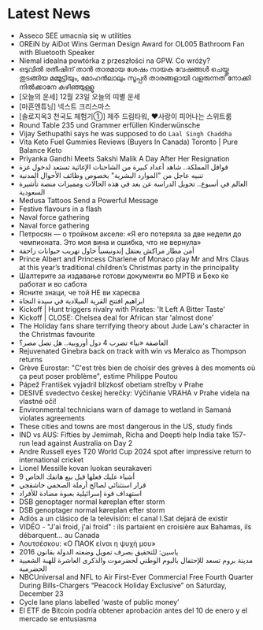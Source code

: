 # Latest News
-  Asseco SEE umacnia się w utilities
-  OREiN by AiDot Wins German Design Award for OL005 Bathroom Fan with Bluetooth Speaker
-  Niemal idealna powtórka z przeszłości na GPW. Co wróży?
-  ഒടുവിൽ രതീഷിന് താൻ താരമായ ശേഷം നായക വേഷങ്ങൾ ചെയ്തു തുടങ്ങിയ മമ്മൂട്ടിയും, മോഹൻലാലും സൂപ്പർ താരങ്ങളായി വളരുന്നത് നോക്കി നിൽക്കാനേ കഴിഞ്ഞുള്ളൂ
-  [오늘의 운세] 12월 23일 오늘의 띠별 운세
-  [마흔엔튜닝] 넥스트 크리스마스
-  [솔로지옥3 천국도 체험기①] 제주 드림타워, ♥사랑이 피어나는 스위트룸
-  Round Table 235 und Grammer erfüllen Kinderwünsche
-  Vijay Sethupathi says he was supposed to do `Laal Singh Chaddha`
-  Vita Keto Fuel Gummies Reviews (Buyers In Canada) Toronto | Pure Balance Keto
-  Priyanka Gandhi Meets Sakshi Malik A Day After Her Resignation
-  قوافل المملكة.. شاهد أعداد كبيرة من الشاحنات الإغاثية تستعد لدخول غزة
-  تنبيه عاجل من "الموارد البشرية" بخصوص وظائف الأحوال المدنية
-  العالم في أسبوع.. تحويل الدراسة عن بعد في هذه الحالات ومميزات منصة تأشيرة السعودية
-  Medusa Tattoos Send a Powerful Message
-  Festive flavours in a flash
-  Naval force gathering
-  Naval force gathering
-  Петросян — о тройном акселе: «Я его потеряла за две недели до чемпионата. Это моя вина и ошибка, что не вернула»
-  أمن مطار مراكش يعتقل إندونيسياً حاول تهريب حيوانات زاحفة
-  Prince Albert and Princess Charlene of Monaco play Mr and Mrs Claus at this year’s traditional children’s Christmas party in the principality
-  Шалтерите за издавање готови документи во МРТВ и Беко ќе работат и во сабота
-  Ясните знаци, че той НЕ ви харесва
-  ابراهيم افتتح القرية الميلادية في سيدة النجاة
-  Kickoff | Hunt triggers rivalry with Pirates: 'It Left A Bitter Taste'
-  Kickoff | CLOSE: Chelsea deal for African star 'almost done'
-  The Holiday fans share terrifying theory about Jude Law's character in the Christmas favourite
-  العاصفة «بيا» تضرب 4 دول أوروبية.. هل تصل مصر؟
-  Rejuvenated Ginebra back on track with win vs Meralco as Thompson returns
-  Grève Eurostar: "C'est très bien de choisir des grèves à des moments où ça peut poser problème", estime Philippe Poutou
-  Pápež František vyjadril blízkosť obetiam streľby v Prahe
-  DESIVÉ svedectvo českej herečky: Výčiňanie VRAHA v Prahe videla na vlastné oči!
-  Environmental technicians warn of damage to wetland in Samaná violates agreements
-  These cities and towns are most dangerous in the US, study finds
-  IND vs AUS: Fifties by Jemimah, Richa and Deepti help India take 157-run lead against Australia on Day 2
-  Andre Russell eyes T20 World Cup 2024 spot after impressive return to international cricket
-  Lionel Messille kovan luokan seurakaveri
-  9 أشياء عليك فعلها قبل بيع هاتفك الخاص
-  قرار استثنائي لصالح أرملة الصحفي خاشقجي
-  استهداف قوة إسرائيلية بعبوة مضادة للأفراد
-  DSB genoptager normal køreplan efter storm
-  DSB genoptager normal køreplan efter storm
-  Adiós a un clásico de la televisión: el canal I.Sat dejará de existir
-  VIDÉO - "J'ai froid, j'ai froid" : ils partaient en croisière aux Bahamas, ils débarquent... au Canada
-  Λουτσέσκου: «Ο ΠΑΟΚ είναι η ψυχή μου»
-  ياسين: للتحقيق بصرف تمويل وضعته الدولة بقانون 2016
-  مدينة بروم تسعد للإحتفال باليوم الوطني لحضرموت والذكرى العاشرة للهبة الشعبية الحضرمية
-  NBCUniversal and NFL to Air First-Ever Commercial Free Fourth Quarter During Bills-Chargers “Peacock Holiday Exclusive” on Saturday, December 23
-  Cycle lane plans labelled ‘waste of public money’
-  El ETF de Bitcoin podría obtener aprobación antes del 10 de enero y el mercado se entusiasma
